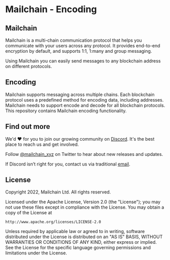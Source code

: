 # Mailchain - Encoding

## Mailchain

Mailchain is a multi-chain communication protocol that helps you communicate with your users across any protocol. It provides end-to-end encryption by default, and supports 1:1, 1:many and group messaging.

Using Mailchain you can easily send messages to any blockchain address on different protocols.

## Encoding

Mailchain supports messaging across multiple chains. Each blockchain protocol uses a predefined method for encoding data, including addresses. Mailchain needs to support encode and decode for all blockchain protocols. This repository contains Mailchain encoding functionality.

## Find out more

We'd :heart: for you to join our growing community on [Discord](https://discord.gg/2gqGpagbhe). It's the best place to reach us and get involved.

Follow [@mailchain_xyz](https://twitter.com/mailchain_xyz) on Twitter to hear about new releases and updates.

If Discord isn’t right for you, contact us via traditional [email](mailto:team@mailchain.co).

## License

Copyright 2022, Mailchain Ltd. All rights reserved.

Licensed under the Apache License, Version 2.0 (the "License"); you may not use
these files except in compliance with the License. You may obtain a copy of the
License at

    http://www.apache.org/licenses/LICENSE-2.0

Unless required by applicable law or agreed to in writing, software distributed
under the License is distributed on an "AS IS" BASIS, WITHOUT WARRANTIES OR
CONDITIONS OF ANY KIND, either express or implied. See the License for the
specific language governing permissions and limitations under the License.

